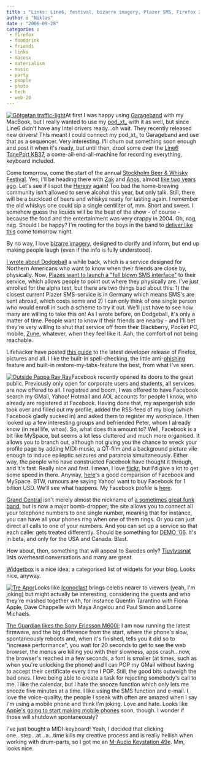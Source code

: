 ```yaml
---
title : "Links: Line6, festival, bizarre imagery, Plazer SMS, Firefox 2.0 RC1, Facebook, Grand Central, Tjuvlyssnat, Iconoclast, M600i, keyboard"
author : "Niklas"
date : "2006-09-28"
categories : 
 - firefox
 - fooddrink
 - friends
 - links
 - macosx
 - materialism
 - music
 - party
 - people
 - photo
 - tech
 - web-20
---
```


[![Götgatan traffic-light](http://static.flickr.com/97/253417694_a3fe3cfad5_m.jpg)](http://flickr.com/photos/pivic/253417694)At first I was happy using [Garageband](http://www.apple.com/ilife/garageband) with my MacBook, but I really wanted to use my [pod_xt_](http://www.line6.com/podxt) with it as well, but since Line6 didn't have any Intel drivers ready...oh wait. They recently released new drivers! This meant I could connect my pod_xt_ to Garageband and use that as a sequencer. Very interesting. I'll churn out something soon enough and post it when it's ready, but until then, drool some over the [Line6 TonePort KB37](http://www.line6.com/toneport/kb37.html), a come-all-end-all-machine for recording everything, keyboard included.

Come tomorrow, come the start of the annual [Stockholm Beer & Whisky Festival](http://www.stockholmbeer.se/2006/index3.html). Yes, I'll be heading there with [Zak](http://media.espace.ch/images/gallery/192212_rocksoundfestival27_16.jpg) and [Anos](http://flickr.com/photos/pivic/12048511), almost [like two years ago](https://niklasblog.com/?p=307). Let's see if I spot the [Heresy](http://www.weyerbacher.com/cwo/Our_Beers/Heresy) again! Too bad the home-brewing community isn't allowed to serve alcohol this year, but only talk. Still, there will be a buckload of beers and whiskys ready for tasting again. I remember the old whiskys one could sip a single centiliter of, mm. Short and sweet. I somehow guess the liquids will be the best of the show - of course - because the food and the entertainment was very crappy in 2004. Oh, nag, nag. Should I be happy? I'm rooting for the boys in the band to [deliver like this](http://www.youtube.com/watch?v=_NbsNCFV9ws) come tomorrow night.

By no way, I love [bizarre imagery](http://www.flickr.com/photos/antimega/253985304), designed to clarify and inform, but end up making people laugh (even if the info is fully understood).

[I wrote about Dodgeball](https://niklasblog.com/?p=1034) a while back, which is a service designed for Northern Americans who want to know when their friends are close by, physically. Now, [Plazes want to launch a "full blown SMS interface"](http://blog.plazes.com/?p=123) to their service, which allows people to point out where they physically are. I've just enrolled for the alpha test, but there are two things bad about this: 1) the closest current Plazer SMS-service is in Germany which means SMS's are sent abroad, which costs some and 2) I can only think of one single person who would enroll in such a scheme to try it out. We'll just have to see how many are willing to take this on! As I wrote before, on Dodgeball, it's only a matter of time. People want to know if their friends are nearby - and I'll bet they're very willing to shut that service off from their Blackberry, Pocket PC, mobile, [Zune](http://portableaudio.engadget.com/2006/09/28/zune-price-and-date-tk-tkth), whatever, when they feel like it. Aah, the comfort of not being reachable.

Lifehacker have posted [this guide](http://www.lifehacker.com/software/firefox/early-adopter-download-of-the-day-firefox-20-rc-1-all-platforms-203501.php) to the latest developer release of Firefox, pictures and all. I like the built-in spell-checking, the little anti-[phishing](http://en.wikipedia.org/wiki/Phishing) feature and built-in restore-my-tabs-feature the best, from what I've seen.

[![Outside Pappa Ray Ray](http://static.flickr.com/95/253418602_503301fc0b_m.jpg)](http://flickr.com/photos/pivic/253418602)Facebook recently opened its doors to the great public. Previously only open for corporate users and students, all services are now offered to all. I registred and boom, I was offered to have Facebook search my GMail, Yahoo! Hotmail and AOL accounts for people I know, who already are registered at Facebook. Having done that, my aspergerish side took over and filled out my profile, added the RSS-feed of my blog (which Facebook gladly sucked in) and asked them to register my workplace. I then looked up a few interesting groups and befriended Peter, whom I already know (in real life, whoa). So, what does this amount to? Well, Facebook is a bit like MySpace, but seems a lot less cluttered and much more organised. It allows you to branch out, although not giving you the chance to wreck your profile page by adding MIDI-music, a QT-film and a background picture vile enough to induce epileptic seizures and paranoia simultaneously. Either way, the people who have constructed Facebook have thought it through, and it's fast. Really nice and fast. I mean, I love [flickr](http://flickr.com/photos/pivic), but I'd give a lot to get some speed in there. Anyway, [here](http://www.bathtubyoga.com/blog/myspace-vs-facebook-or-why-facebook-needs-artist-pages.html)'s a good comparison of Facebook and MySpace. BTW, rumours are saying Yahoo! want to buy Facebook for 1 billion USD. We'll see what happens. My Facebook profile is [here](http://www.facebook.com/profile.php?id=500886235).

[Grand Central](http://grandcentral.com) isn't merely almost the nickname of [a sometimes great funk band](http://en.wikipedia.org/wiki/Graham_Central_Station), but is now a major bomb-dropper; the site allows you to connect all your telephone numbers to one single number, meaning that for instance, you can have all your phones ring when one of them rings. Or you can just direct all calls to one of your numbers. And you can set up a service so that each caller gets treated differently. Should be something for [DEMO '06](http://www.demo.com/videoarchives.php). It's in beta, and only for the USA and Canada. Blast.

How about, then, something that will appeal to Swedes only? [Tjuvlyssnat](http://www.tjuvlyssnat.se) lists overheard conversations and many are great.

[Widgetbox](http://www.widgetbox.com) is a nice idea; a categorised list of widgets for your blog. Looks nice, anyway.

[![Tre Apor](http://static.flickr.com/99/253414074_ed4ccf553f_m.jpg)](http://flickr.com/photos/pivic/253414074)Looks like [Iconoclast](http://www.iconoclaststv.com) brings celebs nearer to viewers (yeah, I'm joking) but might actually be interesting, considering the guests and who they're mashed together with, for instance Quentin Tarantino with Fiona Apple, Dave Chappelle with Maya Angelou and Paul Simon and Lorne Michaels.

[The Guardian likes the Sony Ericsson M600i](http://technology.guardian.co.uk/weekly/story/0,,1882013,00.html); I am now running the latest firmware, and the big difference from the start, where the phone's slow, spontaneously reboots and, when it's finished, tells you it did so to "increase performance", you wait for 20 seconds to get to see the web browser, the menus are killing you with their slowness, apps crash...now, the browser's reached in a few seconds, a font is smaller (at times, such as when you're unlocking the phone) and I can POP my GMail without having to accept their certificate every time I POP. Still, the good bits outweigh the bad ones. I love being able to create a task for rejecting somebody's call to me. I like the calendar, but I hate the snooze function which only lets me snooze five minutes at a time. I like using the SMS function and e-mail. I love the voice-quality; the people I speak with often are amazed when I say I'm using a mobile phone and think I'm joking. Love and hate. Looks like [Apple's going to start making mobile phones](http://www.gizmodo.com/gadgets/cellphones/itunes-701-has-buttloads-of-mobile-phone-mentions-203780.php) soon, though. I wonder if those will shutdown spontaneously?

I've just bought a MIDI-keyboard! Yeah, I decided that clicking one...step...at...a...time kills my creative process and is really hellish when working with drum-parts, so I got me an [M-Audio Keystation 49e](http://www.m-audio.com/products/en_us/Keystation49e-main.html). Mm, looks nice.

